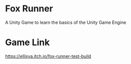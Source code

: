 # Fox Runner
 A Unity Game to learn the basics of the Unity Game Engine
 
# Game Link
https://ellisya.itch.io/fox-runner-test-build
